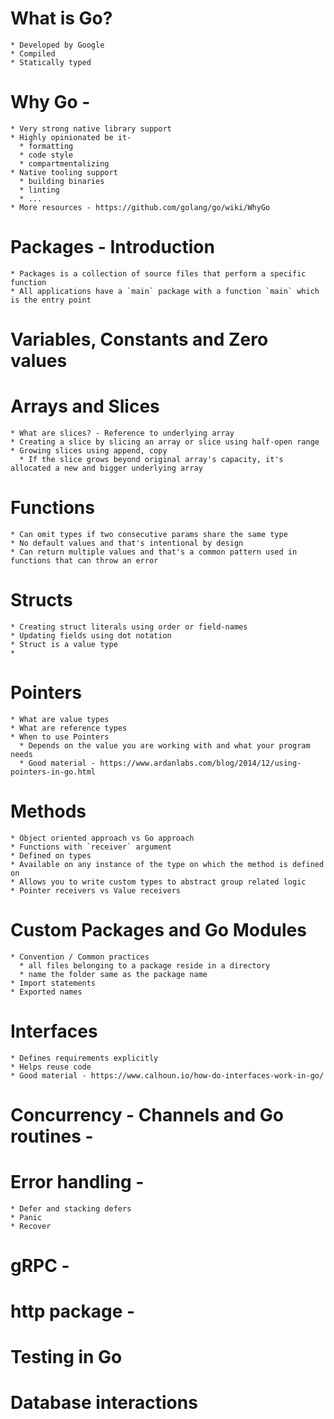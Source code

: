 # What is Go?
    * Developed by Google
    * Compiled
    * Statically typed
# Why Go - <DIG DEEP>
    * Very strong native library support
    * Highly opinionated be it-
      * formatting
      * code style
      * compartmentalizing
    * Native tooling support
      * building binaries
      * linting
      * ...
    * More resources - https://github.com/golang/go/wiki/WhyGo
# Packages - Introduction
    * Packages is a collection of source files that perform a specific function
    * All applications have a `main` package with a function `main` which is the entry point
# Variables, Constants and Zero values
# Arrays and Slices
    * What are slices? - Reference to underlying array
    * Creating a slice by slicing an array or slice using half-open range
    * Growing slices using append, copy
      * If the slice grows beyond original array's capacity, it's allocated a new and bigger underlying array
# Functions
    * Can omit types if two consecutive params share the same type
    * No default values and that's intentional by design
    * Can return multiple values and that's a common pattern used in functions that can throw an error
# Structs
    * Creating struct literals using order or field-names
    * Updating fields using dot notation
    * Struct is a value type
    * 
# Pointers
    * What are value types
    * What are reference types
    * When to use Pointers
      * Depends on the value you are working with and what your program needs
      * Good material - https://www.ardanlabs.com/blog/2014/12/using-pointers-in-go.html
# Methods
    * Object oriented approach vs Go approach
    * Functions with `receiver` argument
    * Defined on types
    * Available on any instance of the type on which the method is defined on
    * Allows you to write custom types to abstract group related logic
    * Pointer receivers vs Value receivers
# Custom Packages and Go Modules
    * Convention / Common practices
      * all files belonging to a package reside in a directory
      * name the folder same as the package name
    * Import statements
    * Exported names
# Interfaces
    * Defines requirements explicitly
    * Helps reuse code
    * Good material - https://www.calhoun.io/how-do-interfaces-work-in-go/
# Concurrency - Channels and Go routines - <DIG DEEP>
# Error handling - <DIG DEEP>
    * Defer and stacking defers
    * Panic
    * Recover
# gRPC - <DIG DEEP>
# http package - <DIG DEEP>
# Testing in Go
# Database interactions